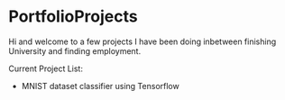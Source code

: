 # PortfolioProjects

Hi and welcome to a few projects I have been doing inbetween finishing University and finding employment.

Current Project List:
- MNIST dataset classifier using Tensorflow
